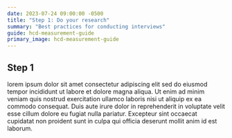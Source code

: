 ```yaml
---
date: 2023-07-24 09:00:00 -0500
title: "Step 1: Do your research"
summary: "Best practices for conducting interviews"
guide: hcd-measurement-guide
primary_image: hcd-measurement-guide
---
```


## Step 1

lorem ipsum dolor sit amet consectetur adipiscing elit sed do eiusmod tempor incididunt ut labore et dolore magna aliqua. Ut enim ad minim veniam quis nostrud exercitation ullamco laboris nisi ut aliquip ex ea commodo consequat. Duis aute irure dolor in reprehenderit in voluptate velit esse cillum dolore eu fugiat nulla pariatur. Excepteur sint occaecat cupidatat non proident sunt in culpa qui officia deserunt mollit anim id est laborum.